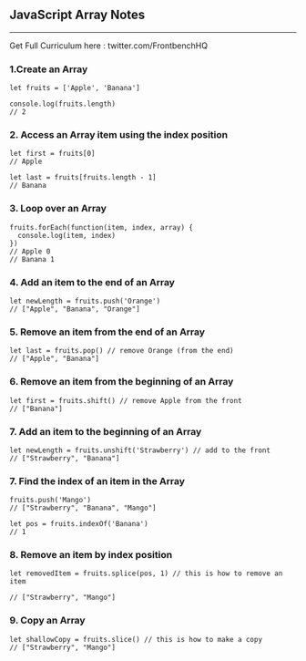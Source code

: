 ## JavaScript Array Notes 
---

Get Full Curriculum here : twitter.com/FrontbenchHQ



### **1.Create an Array**

```
let fruits = ['Apple', 'Banana']

console.log(fruits.length)
// 2
```

### **2. Access an Array item using the index position**

```
let first = fruits[0]
// Apple

let last = fruits[fruits.length - 1]
// Banana
```

### **3. Loop over an Array**

```
fruits.forEach(function(item, index, array) {
  console.log(item, index)
})
// Apple 0
// Banana 1
```

### **4. Add an item to the end of an Array**

```
let newLength = fruits.push('Orange')
// ["Apple", "Banana", "Orange"]
```

### **5. Remove an item from the end of an Array**

```
let last = fruits.pop() // remove Orange (from the end)
// ["Apple", "Banana"]
```


### **6. Remove an item from the beginning of an Array**

```
let first = fruits.shift() // remove Apple from the front
// ["Banana"]

```

### **7. Add an item to the beginning of an Array**

```
let newLength = fruits.unshift('Strawberry') // add to the front
// ["Strawberry", "Banana"]
```

### **7. Find the index of an item in the Array**

```
fruits.push('Mango')
// ["Strawberry", "Banana", "Mango"]

let pos = fruits.indexOf('Banana')
// 1
```

### **8. Remove an item by index position**

```
let removedItem = fruits.splice(pos, 1) // this is how to remove an item

// ["Strawberry", "Mango"]
```


### **9. Copy an Array**

```
let shallowCopy = fruits.slice() // this is how to make a copy
// ["Strawberry", "Mango"]
```